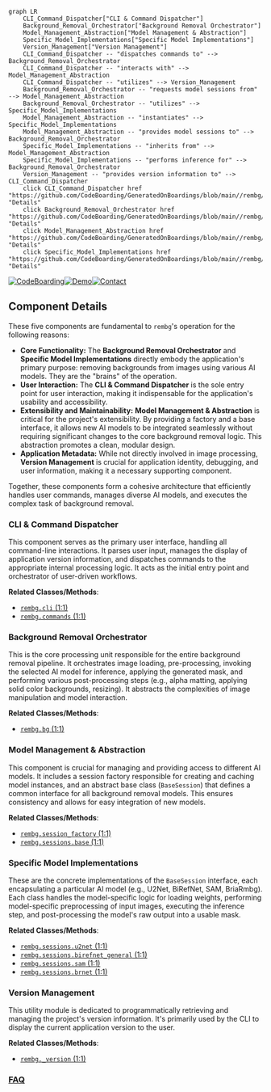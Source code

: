 ```mermaid
graph LR
    CLI_Command_Dispatcher["CLI & Command Dispatcher"]
    Background_Removal_Orchestrator["Background Removal Orchestrator"]
    Model_Management_Abstraction["Model Management & Abstraction"]
    Specific_Model_Implementations["Specific Model Implementations"]
    Version_Management["Version Management"]
    CLI_Command_Dispatcher -- "dispatches commands to" --> Background_Removal_Orchestrator
    CLI_Command_Dispatcher -- "interacts with" --> Model_Management_Abstraction
    CLI_Command_Dispatcher -- "utilizes" --> Version_Management
    Background_Removal_Orchestrator -- "requests model sessions from" --> Model_Management_Abstraction
    Background_Removal_Orchestrator -- "utilizes" --> Specific_Model_Implementations
    Model_Management_Abstraction -- "instantiates" --> Specific_Model_Implementations
    Model_Management_Abstraction -- "provides model sessions to" --> Background_Removal_Orchestrator
    Specific_Model_Implementations -- "inherits from" --> Model_Management_Abstraction
    Specific_Model_Implementations -- "performs inference for" --> Background_Removal_Orchestrator
    Version_Management -- "provides version information to" --> CLI_Command_Dispatcher
    click CLI_Command_Dispatcher href "https://github.com/CodeBoarding/GeneratedOnBoardings/blob/main//rembg/CLI_Command_Dispatcher.md" "Details"
    click Background_Removal_Orchestrator href "https://github.com/CodeBoarding/GeneratedOnBoardings/blob/main//rembg/Background_Removal_Orchestrator.md" "Details"
    click Model_Management_Abstraction href "https://github.com/CodeBoarding/GeneratedOnBoardings/blob/main//rembg/Model_Management_Abstraction.md" "Details"
    click Specific_Model_Implementations href "https://github.com/CodeBoarding/GeneratedOnBoardings/blob/main//rembg/Specific_Model_Implementations.md" "Details"
```
[![CodeBoarding](https://img.shields.io/badge/Generated%20by-CodeBoarding-9cf?style=flat-square)](https://github.com/CodeBoarding/GeneratedOnBoardings)[![Demo](https://img.shields.io/badge/Try%20our-Demo-blue?style=flat-square)](https://www.codeboarding.org/demo)[![Contact](https://img.shields.io/badge/Contact%20us%20-%20contact@codeboarding.org-lightgrey?style=flat-square)](mailto:contact@codeboarding.org)

## Component Details

These five components are fundamental to `rembg`'s operation for the following reasons:

*   **Core Functionality:** The **Background Removal Orchestrator** and **Specific Model Implementations** directly embody the application's primary purpose: removing backgrounds from images using various AI models. They are the "brains" of the operation.
*   **User Interaction:** The **CLI & Command Dispatcher** is the sole entry point for user interaction, making it indispensable for the application's usability and accessibility.
*   **Extensibility and Maintainability:** **Model Management & Abstraction** is critical for the project's extensibility. By providing a factory and a base interface, it allows new AI models to be integrated seamlessly without requiring significant changes to the core background removal logic. This abstraction promotes a clean, modular design.
*   **Application Metadata:** While not directly involved in image processing, **Version Management** is crucial for application identity, debugging, and user information, making it a necessary supporting component.

Together, these components form a cohesive architecture that efficiently handles user commands, manages diverse AI models, and executes the complex task of background removal.

### CLI & Command Dispatcher
This component serves as the primary user interface, handling all command-line interactions. It parses user input, manages the display of application version information, and dispatches commands to the appropriate internal processing logic. It acts as the initial entry point and orchestrator of user-driven workflows.


**Related Classes/Methods**:

- <a href="https://github.com/danielgatis/rembg/blob/master/rembg/cli.py#L1-L1" target="_blank" rel="noopener noreferrer">`rembg.cli` (1:1)</a>
- <a href="https://github.com/danielgatis/rembg/blob/master/rembg.py#L1-L1" target="_blank" rel="noopener noreferrer">`rembg.commands` (1:1)</a>


### Background Removal Orchestrator
This is the core processing unit responsible for the entire background removal pipeline. It orchestrates image loading, pre-processing, invoking the selected AI model for inference, applying the generated mask, and performing various post-processing steps (e.g., alpha matting, applying solid color backgrounds, resizing). It abstracts the complexities of image manipulation and model interaction.


**Related Classes/Methods**:

- <a href="https://github.com/danielgatis/rembg/blob/master/rembg/bg.py#L1-L1" target="_blank" rel="noopener noreferrer">`rembg.bg` (1:1)</a>


### Model Management & Abstraction
This component is crucial for managing and providing access to different AI models. It includes a session factory responsible for creating and caching model instances, and an abstract base class (`BaseSession`) that defines a common interface for all background removal models. This ensures consistency and allows for easy integration of new models.


**Related Classes/Methods**:

- <a href="https://github.com/danielgatis/rembg/blob/master/rembg/session_factory.py#L1-L1" target="_blank" rel="noopener noreferrer">`rembg.session_factory` (1:1)</a>
- <a href="https://github.com/danielgatis/rembg/blob/master/rembg/sessions/base.py#L1-L1" target="_blank" rel="noopener noreferrer">`rembg.sessions.base` (1:1)</a>


### Specific Model Implementations
These are the concrete implementations of the `BaseSession` interface, each encapsulating a particular AI model (e.g., U2Net, BiRefNet, SAM, BriaRmbg). Each class handles the model-specific logic for loading weights, performing model-specific preprocessing of input images, executing the inference step, and post-processing the model's raw output into a usable mask.


**Related Classes/Methods**:

- <a href="https://github.com/danielgatis/rembg/blob/master/rembg/sessions/u2net.py#L1-L1" target="_blank" rel="noopener noreferrer">`rembg.sessions.u2net` (1:1)</a>
- <a href="https://github.com/danielgatis/rembg/blob/master/rembg/sessions/birefnet_general.py#L1-L1" target="_blank" rel="noopener noreferrer">`rembg.sessions.birefnet_general` (1:1)</a>
- <a href="https://github.com/danielgatis/rembg/blob/master/rembg/sessions/sam.py#L1-L1" target="_blank" rel="noopener noreferrer">`rembg.sessions.sam` (1:1)</a>
- <a href="https://github.com/danielgatis/rembg/blob/master/rembg.py#L1-L1" target="_blank" rel="noopener noreferrer">`rembg.sessions.brnet` (1:1)</a>


### Version Management
This utility module is dedicated to programmatically retrieving and managing the project's version information. It's primarily used by the CLI to display the current application version to the user.


**Related Classes/Methods**:

- <a href="https://github.com/danielgatis/rembg/blob/master/rembg/_version.py#L1-L1" target="_blank" rel="noopener noreferrer">`rembg._version` (1:1)</a>




### [FAQ](https://github.com/CodeBoarding/GeneratedOnBoardings/tree/main?tab=readme-ov-file#faq)